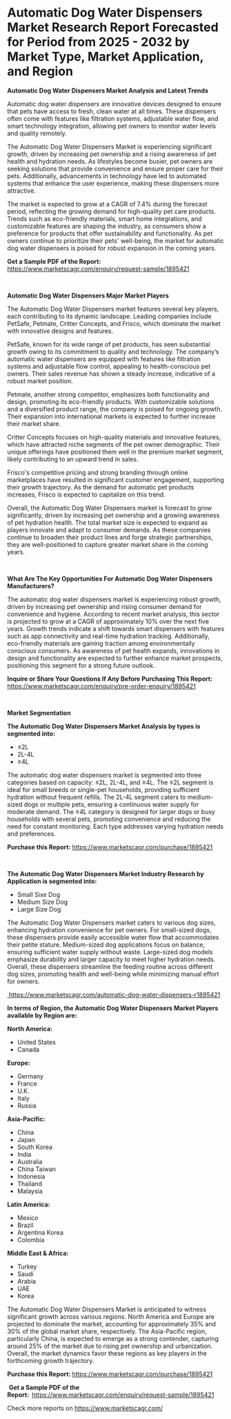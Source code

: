 <p><h1>Automatic Dog Water Dispensers Market Research Report Forecasted for Period from 2025 -  2032 by Market Type, Market Application, and Region</h1></p><p><strong>Automatic Dog Water Dispensers Market Analysis and Latest Trends</strong></p>
<p><p>Automatic dog water dispensers are innovative devices designed to ensure that pets have access to fresh, clean water at all times. These dispensers often come with features like filtration systems, adjustable water flow, and smart technology integration, allowing pet owners to monitor water levels and quality remotely.</p><p>The Automatic Dog Water Dispensers Market is experiencing significant growth, driven by increasing pet ownership and a rising awareness of pet health and hydration needs. As lifestyles become busier, pet owners are seeking solutions that provide convenience and ensure proper care for their pets. Additionally, advancements in technology have led to automated systems that enhance the user experience, making these dispensers more attractive.</p><p>The market is expected to grow at a CAGR of 7.4% during the forecast period, reflecting the growing demand for high-quality pet care products. Trends such as eco-friendly materials, smart home integrations, and customizable features are shaping the industry, as consumers show a preference for products that offer sustainability and functionality. As pet owners continue to prioritize their pets' well-being, the market for automatic dog water dispensers is poised for robust expansion in the coming years.</p></p>
<p><strong>Get a Sample PDF of the Report:&nbsp;</strong> <a href="https://www.marketscagr.com/enquiry/request-sample/1895421?utm_campaign=1126&utm_medium=2&utm_source=Github&utm_content=ia&utm_term=14012025&utm_id=automatic-dog-water-dispensers">https://www.marketscagr.com/enquiry/request-sample/1895421</a></p>
<p>&nbsp;</p>
<p><strong>Automatic Dog Water Dispensers Major Market Players</strong></p>
<p><p>The Automatic Dog Water Dispensers market features several key players, each contributing to its dynamic landscape. Leading companies include PetSafe, Petmate, Critter Concepts, and Frisco, which dominate the market with innovative designs and features. </p><p>PetSafe, known for its wide range of pet products, has seen substantial growth owing to its commitment to quality and technology. The company’s automatic water dispensers are equipped with features like filtration systems and adjustable flow control, appealing to health-conscious pet owners. Their sales revenue has shown a steady increase, indicative of a robust market position.</p><p>Petmate, another strong competitor, emphasizes both functionality and design, promoting its eco-friendly products. With customizable solutions and a diversified product range, the company is poised for ongoing growth. Their expansion into international markets is expected to further increase their market share.</p><p>Critter Concepts focuses on high-quality materials and innovative features, which have attracted niche segments of the pet owner demographic. Their unique offerings have positioned them well in the premium market segment, likely contributing to an upward trend in sales.</p><p>Frisco's competitive pricing and strong branding through online marketplaces have resulted in significant customer engagement, supporting their growth trajectory. As the demand for automatic pet products increases, Frisco is expected to capitalize on this trend.</p><p>Overall, the Automatic Dog Water Dispensers market is forecast to grow significantly, driven by increasing pet ownership and a growing awareness of pet hydration health. The total market size is expected to expand as players innovate and adapt to consumer demands. As these companies continue to broaden their product lines and forge strategic partnerships, they are well-positioned to capture greater market share in the coming years.</p></p>
<p>&nbsp;</p>
<p><strong>What Are The Key Opportunities For Automatic Dog Water Dispensers Manufacturers?</strong></p>
<p><p>The automatic dog water dispensers market is experiencing robust growth, driven by increasing pet ownership and rising consumer demand for convenience and hygiene. According to recent market analysis, this sector is projected to grow at a CAGR of approximately 10% over the next five years. Growth trends indicate a shift towards smart dispensers with features such as app connectivity and real-time hydration tracking. Additionally, eco-friendly materials are gaining traction among environmentally conscious consumers. As awareness of pet health expands, innovations in design and functionality are expected to further enhance market prospects, positioning this segment for a strong future outlook.</p></p>
<p><strong>Inquire or Share Your Questions If Any Before Purchasing This Report:</strong> <a href="https://www.marketscagr.com/enquiry/pre-order-enquiry/1895421?utm_campaign=1126&utm_medium=2&utm_source=Github&utm_content=ia&utm_term=14012025&utm_id=automatic-dog-water-dispensers">https://www.marketscagr.com/enquiry/pre-order-enquiry/1895421</a></p>
<p>&nbsp;</p>
<p><strong>Market Segmentation</strong></p>
<p><strong>The Automatic Dog Water Dispensers Market Analysis by types is segmented into:</strong></p>
<p><ul><li>≤2L</li><li>2L-4L</li><li>≥4L</li></ul></p>
<p><p>The automatic dog water dispensers market is segmented into three categories based on capacity: ≤2L, 2L-4L, and ≥4L. The ≤2L segment is ideal for small breeds or single-pet households, providing sufficient hydration without frequent refills. The 2L-4L segment caters to medium-sized dogs or multiple pets, ensuring a continuous water supply for moderate demand. The ≥4L category is designed for larger dogs or busy households with several pets, promoting convenience and reducing the need for constant monitoring. Each type addresses varying hydration needs and preferences.</p></p>
<p><strong>Purchase this Report:&nbsp;</strong><a href="https://www.marketscagr.com/purchase/1895421?utm_campaign=1126&utm_medium=2&utm_source=Github&utm_content=ia&utm_term=14012025&utm_id=automatic-dog-water-dispensers">https://www.marketscagr.com/purchase/1895421</a></p>
<p>&nbsp;</p>
<p><strong>The Automatic Dog Water Dispensers Market Industry Research by Application is segmented into:</strong></p>
<p><ul><li>Small Sixe Dog</li><li>Medium Size Dog</li><li>Large Size Dog</li></ul></p>
<p><p>The Automatic Dog Water Dispensers market caters to various dog sizes, enhancing hydration convenience for pet owners. For small-sized dogs, these dispensers provide easily accessible water flow that accommodates their petite stature. Medium-sized dog applications focus on balance, ensuring sufficient water supply without waste. Large-sized dog models emphasize durability and larger capacity to meet higher hydration needs. Overall, these dispensers streamline the feeding routine across different dog sizes, promoting health and well-being while minimizing manual effort for owners.</p></p>
<p><a href="https://www.marketscagr.com/automatic-dog-water-dispensers-r1895421?utm_campaign=1126&utm_medium=2&utm_source=Github&utm_content=ia&utm_term=14012025&utm_id=automatic-dog-water-dispensers">&nbsp;https://www.marketscagr.com/automatic-dog-water-dispensers-r1895421</a></p>
<p><strong>In terms of Region, the Automatic Dog Water Dispensers Market Players available by Region are:</strong></p>
<p>
    <p> <strong> North America: </strong>
        <ul>
            <li>United States</li>
            <li>Canada</li>
        </ul>
        </p> 
    <p> <strong> Europe: </strong>
        <ul>
            <li>Germany</li>
            <li>France</li>
            <li>U.K.</li>
            <li>Italy</li>
            <li>Russia</li>
        </ul>
        </p> 
    <p> <strong> Asia-Pacific: </strong>
        <ul>
            <li>China</li>
            <li>Japan</li>
            <li>South Korea</li>
            <li>India</li>
            <li>Australia</li>
            <li>China Taiwan</li>
            <li>Indonesia</li>
            <li>Thailand</li>
            <li>Malaysia</li>
        </ul>
        </p> 
    <p> <strong> Latin America: </strong>
        <ul>
            <li>Mexico</li>
            <li>Brazil</li>
            <li>Argentina Korea</li>
            <li>Colombia</li>
        </ul>
        </p> 
    <p> <strong> Middle East & Africa: </strong>
        <ul>
            <li>Turkey</li>
            <li>Saudi</li>
            <li>Arabia</li>
            <li>UAE</li>
            <li>Korea</li>
        </ul>
    </p>
    </p>
<p><p>The Automatic Dog Water Dispensers Market is anticipated to witness significant growth across various regions. North America and Europe are projected to dominate the market, accounting for approximately 35% and 30% of the global market share, respectively. The Asia-Pacific region, particularly China, is expected to emerge as a strong contender, capturing around 25% of the market due to rising pet ownership and urbanization. Overall, the market dynamics favor these regions as key players in the forthcoming growth trajectory.</p></p>
<p><strong>Purchase this Report: </strong><a href="https://www.marketscagr.com/purchase/1895421?utm_campaign=1126&utm_medium=2&utm_source=Github&utm_content=ia&utm_term=14012025&utm_id=automatic-dog-water-dispensers">https://www.marketscagr.com/purchase/1895421</a></p>
<p>&nbsp;<strong>Get a Sample PDF of the Report:&nbsp;&nbsp;</strong><a href="https://www.marketscagr.com/enquiry/request-sample/1895421?utm_campaign=1126&utm_medium=2&utm_source=Github&utm_content=ia&utm_term=14012025&utm_id=automatic-dog-water-dispensers">https://www.marketscagr.com/enquiry/request-sample/1895421</a></p>
<p><strong></strong></p>
<p>Check more reports on <a href="https://www.marketscagr.com/?utm_campaign=1126&utm_medium=2&utm_source=Github&utm_content=ia&utm_term=14012025&utm_id=automatic-dog-water-dispensers">https://www.marketscagr.com/</a></p>